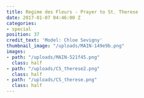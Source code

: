 ```yaml
---
title: Regime des Fleurs - Prayer to St. Therese
date: 2017-01-07 04:46:00 Z
categories:
- special
position: 37
credit_text: 'Model: Chloe Sevigny'
thumbnail_image: "/uploads/MAIN-149e9b.png"
images:
- path: "/uploads/MAIN-521f45.png"
  class: half
- path: "/uploads/CS_therese2.png"
  class: half
- path: "/uploads/CS_therese.png"
  class: half
---
```


